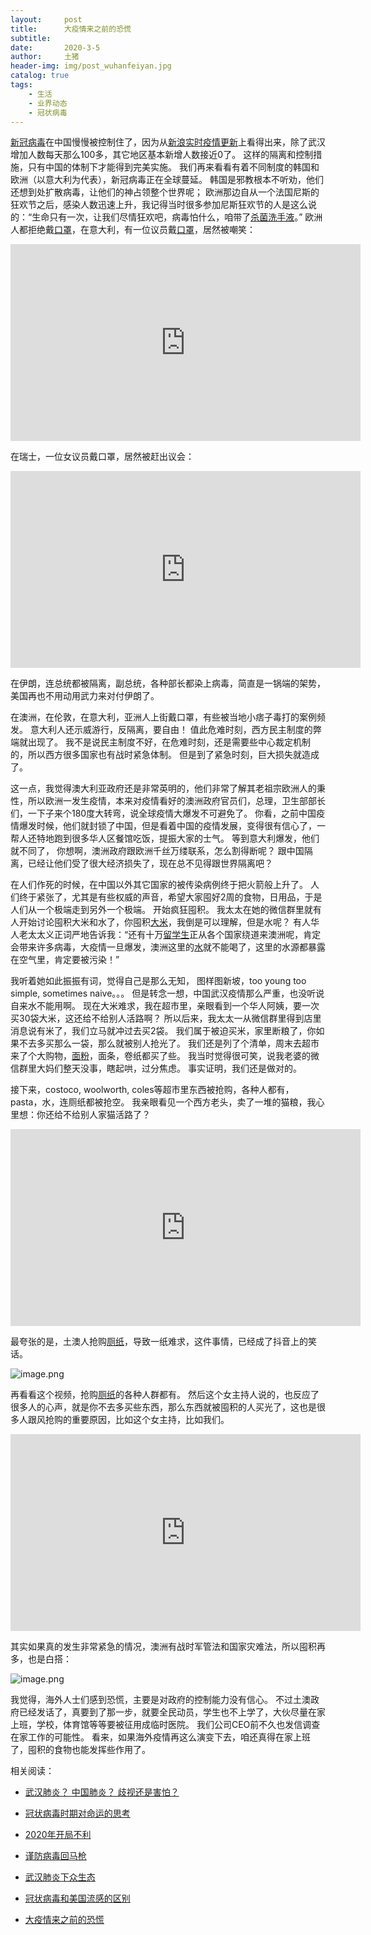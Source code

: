 ```yaml
---
layout:     post
title:      大疫情来之前的恐慌
subtitle:   
date:       2020-3-5
author:     土猪
header-img: img/post_wuhanfeiyan.jpg
catalog: true
tags:
    - 生活
    - 业界动态
    - 冠状病毒
---
```



[新冠病毒](http://livinginau.life/2020/02/23/%E8%B0%A8%E9%98%B2%E7%97%85%E6%AF%92%E5%9B%9E%E9%A9%AC%E6%9E%AA/)在中国慢慢被控制住了，因为从[新浪实时疫情更新](https://news.sina.cn/zt_d/yiqing0121?vt=4&pos=undefined)上看得出来，除了武汉增加人数每天那么100多，其它地区基本新增人数接近0了。  这样的隔离和控制措施，只有中国的体制下才能得到完美实施。 
我们再来看看有着不同制度的韩国和欧洲（以意大利为代表），新冠病毒正在全球蔓延。 韩国是邪教根本不听劝，他们还想到处扩散病毒，让他们的神占领整个世界呢； 欧洲那边自从一个法国尼斯的狂欢节之后，感染人数迅速上升，我记得当时很多参加尼斯狂欢节的人是这么说的：“生命只有一次，让我们尽情狂欢吧，病毒怕什么，咱带了[杀菌洗手液](https://amzn.to/3aLrvq0)。” 欧洲人都拒绝戴[口罩](https://amzn.to/2QksfL1)，在意大利，有一位议员戴[口罩](https://amzn.to/2VY6vrT)，居然被嘲笑：


<iframe width="560" height="315" src="https://www.youtube.com/embed/bpDAoJod7J4" frameborder="0" allow="accelerometer; autoplay; encrypted-media; gyroscope; picture-in-picture" allowfullscreen></iframe>


在瑞士，一位女议员戴口罩，居然被赶出议会：


<iframe width="560" height="315" src="https://www.youtube.com/embed/MW5PoIT4KJM" frameborder="0" allow="accelerometer; autoplay; encrypted-media; gyroscope; picture-in-picture" allowfullscreen></iframe>



在伊朗，连总统都被隔离，副总统，各种部长都染上病毒，简直是一锅端的架势，美国再也不用动用武力来对付伊朗了。 



在澳洲，在伦敦，在意大利，亚洲人上街戴口罩，有些被当地小痞子毒打的案例频发。 意大利人还示威游行，反隔离，要自由！ 值此危难时刻，西方民主制度的弊端就出现了。 我不是说民主制度不好，在危难时刻，还是需要些中心裁定机制的，所以西方很多国家也有战时紧急体制。 但是到了紧急时刻，巨大损失就造成了。 




这一点，我觉得澳大利亚政府还是非常英明的，他们非常了解其老祖宗欧洲人的秉性，所以欧洲一发生疫情，本来对疫情看好的澳洲政府官员们，总理，卫生部部长们，一下子来个180度大转弯，说全球疫情大爆发不可避免了。 你看，之前中国疫情爆发时候，他们就封锁了中国，但是看着中国的疫情发展，变得很有信心了，一帮人还特地跑到很多华人区餐馆吃饭，提振大家的士气。 等到意大利爆发，他们就不同了， 你想啊，澳洲政府跟欧洲千丝万缕联系，怎么割得断呢？ 跟中国隔离，已经让他们受了很大经济损失了，现在总不见得跟世界隔离吧？ 


在人们作死的时候，在中国以外其它国家的被传染病例终于把火箭般上升了。 人们终于紧张了，尤其是有些权威的声音，希望大家囤好2周的食物，日用品，于是人们从一个极端走到另外一个极端。 开始疯狂囤积。 我太太在她的微信群里就有人开始讨论囤积大米和水了，你囤积[大米](https://amzn.to/2wHV25c)，我倒是可以理解，但是水呢？ 有人华人老太太义正词严地告诉我：“还有十万[留学生](http://livinginau.life/2018/10/10/%E4%B8%AD%E5%9B%BD%E7%95%99%E5%AD%A6%E7%94%9F%E5%AF%B9%E6%BE%B3%E6%B4%B2%E7%9A%84%E8%B4%A1%E7%8C%AE/)正从各个国家绕道来澳洲呢，肯定会带来许多病毒，大疫情一旦爆发，澳洲这里的[水](https://amzn.to/33au8yJ)就不能喝了，这里的水源都暴露在空气里，肯定要被污染！”  





我听着她如此振振有词，觉得自己是那么无知， 图样图新坡，too young too simple, sometimes naive。。。 但是转念一想，中国武汉疫情那么严重，也没听说自来水不能用啊。  现在大米难求，我在超市里，亲眼看到一个华人阿姨，要一次买30袋大米，这还给不给别人活路啊？ 所以后来，我太太一从微信群里得到店里消息说有米了，我们立马就冲过去买2袋。 我们属于被迫买米，家里断粮了，你如果不去多买那么一袋，那么就被别人抢光了。 我们还是列了个清单，周末去超市来了个大购物，[面粉](https://amzn.to/2TGfU5I)，面条，卷纸都买了些。 我当时觉得很可笑，说我老婆的微信群里大妈们整天没事，瞎起哄，过分焦虑。  事实证明，我们还是做对的。 



接下来，costoco, woolworth, coles等超市里东西被抢购，各种人都有，pasta，水，连厕纸都被抢空。 我亲眼看见一个西方老头，卖了一堆的猫粮，我心里想：你还给不给别人家猫活路了？


<iframe width="560" height="315" src="https://www.youtube.com/embed/JXv9BczXRoE" frameborder="0" allow="accelerometer; autoplay; encrypted-media; gyroscope; picture-in-picture" allowfullscreen></iframe>




最夸张的是，土澳人抢购[厕纸](https://amzn.to/39GtZ8V)，导致一纸难求，这件事情，已经成了抖音上的笑话。 

![image.png](https://cdn.steemitimages.com/DQmTFs9uTLuCdDJN49yS8nvqAvmMQ3PFvwYXW3uDhNUjPBn/image.png)


再看看这个视频，抢购[厕纸](https://amzn.to/2wLAkBg)的各种人群都有。 然后这个女主持人说的，也反应了很多人的心声，就是你不去多买些东西，那么东西就被囤积的人买光了，这也是很多人跟风抢购的重要原因，比如这个女主持，比如我们。


<iframe width="560" height="315" src="https://www.youtube.com/embed/MlQifk5WI-k" frameborder="0" allow="accelerometer; autoplay; encrypted-media; gyroscope; picture-in-picture" allowfullscreen></iframe>



其实如果真的发生非常紧急的情况，澳洲有战时军管法和国家灾难法，所以囤积再多，也是白搭：


![image.png](https://cdn.steemitimages.com/DQmfSdmwk3fUeqVnrhNbti6cXdK56jNFBnBFdkQeKYCX9RW/image.png)



我觉得，海外人士们感到恐慌，主要是对政府的控制能力没有信心。  不过土澳政府已经发话了，真要到了那一步，就要全民动员，学生也不上学了，大伙尽量在家上班，学校，体育馆等等要被征用成临时医院。 我们公司CEO前不久也发信调查在家工作的可能性。 看来，如果海外疫情再这么演变下去，咱还真得在家上班了，囤积的食物也能发挥些作用了。




相关阅读：


- [武汉肺炎？ 中国肺炎？ 歧视还是害怕？](http://livinginau.life/2020/02/10/%E6%AD%A6%E6%B1%89%E8%82%BA%E7%82%8E_%E4%B8%AD%E5%9B%BD%E8%82%BA%E7%82%8E_%E6%AD%A7%E8%A7%86%E8%BF%98%E6%98%AF%E5%AE%B3%E6%80%95/)

- [冠状病毒时期对命运的思考](http://livinginau.life/2020/02/19/%E5%86%A0%E7%8A%B6%E7%97%85%E6%AF%92%E6%97%B6%E6%9C%9F%E5%AF%B9%E5%91%BD%E8%BF%90%E7%9A%84%E6%80%9D%E8%80%83/)

- [2020年开局不利](http://livinginau.life/2020/02/06/2020%E5%BC%80%E5%B1%80%E4%B8%8D%E5%88%A9/)

- [谨防病毒回马枪](http://livinginau.life/2020/02/23/%E8%B0%A8%E9%98%B2%E7%97%85%E6%AF%92%E5%9B%9E%E9%A9%AC%E6%9E%AA/)

- [武汉肺炎下众生态](http://livinginau.life/2020/02/03/%E6%AD%A6%E6%B1%89%E8%82%BA%E7%82%8E%E4%B8%8B%E4%BC%97%E7%94%9F%E6%80%81/)

- [冠状病毒和美国流感的区别](http://livinginau.life/2020/02/11/%E7%BE%8E%E5%9B%BD%E6%B5%81%E6%84%9F%E5%92%8C%E5%86%A0%E7%8A%B6%E7%97%85%E6%AF%92%E5%8C%BA%E5%88%AB/)

- [大疫情来之前的恐慌](http://livinginau.life/2020/03/05/%E5%A4%A7%E7%96%AB%E6%83%85%E6%9D%A5%E4%B9%8B%E5%89%8D%E7%9A%84%E6%81%90%E6%85%8C/)



